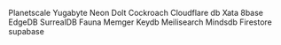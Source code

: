 Planetscale
Yugabyte
Neon
Dolt
Cockroach
Cloudflare db
Xata
8base
EdgeDB
SurrealDB
Fauna
Memger
Keydb
Meilisearch
Mindsdb
Firestore
supabase